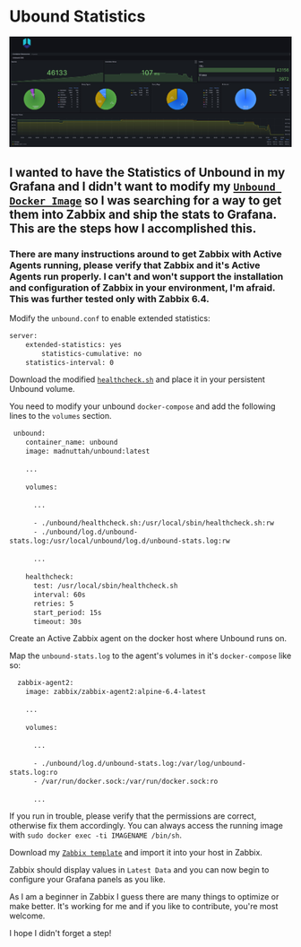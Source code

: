 # Ubound Statistics

<p align="center">
    <img src="https://github.com/madnuttah/unbound-docker-stats/blob/main/unbound-stats/screenshots/Screenshot1.jpg" alt="Logo">
</p>

## I wanted to have the Statistics of Unbound in my Grafana and I didn't want to modify my [`Unbound Docker Image`](https://github.com/madnuttah/unbound-docker) so I was searching for a way to get them into Zabbix and ship the stats to Grafana. This are the steps how I accomplished this.

### There are many instructions around to get Zabbix with Active Agents running, please verify that Zabbix and it's Active Agents run properly. I can't and won't support the installation and configuration of Zabbix in your environment, I'm afraid. This was further tested only with Zabbix 6.4.

Modify the `unbound.conf` to enable extended statistics:

```
server:	
	extended-statistics: yes
        statistics-cumulative: no
	statistics-interval: 0	
```

Download the modified [`healthcheck.sh`](https://github.com/madnuttah/unbound-docker-stats/blob/main/unbound-stats/healthcheck.sh) and place it in your persistent Unbound volume.

You need to modify your unbound `docker-compose` and add the following lines to the `volumes` section. 

```
 unbound:
    container_name: unbound
    image: madnuttah/unbound:latest

    ...

    volumes:
    
      ...

      - ./unbound/healthcheck.sh:/usr/local/sbin/healthcheck.sh:rw
      - ./unbound/log.d/unbound-stats.log:/usr/local/unbound/log.d/unbound-stats.log:rw

      ...
    
    healthcheck:
      test: /usr/local/sbin/healthcheck.sh
      interval: 60s
      retries: 5
      start_period: 15s
      timeout: 30s  
```

Create an Active Zabbix agent on the docker host where Unbound runs on.

Map the `unbound-stats.log` to the agent's volumes in it's `docker-compose` like so:

```
  zabbix-agent2:
    image: zabbix/zabbix-agent2:alpine-6.4-latest
    
	...
    
	volumes:
      
	  ...
	  
      - ./unbound/log.d/unbound-stats.log:/var/log/unbound-stats.log:ro
      - /var/run/docker.sock:/var/run/docker.sock:ro
	  
	  ...
```

If you run in trouble, please verify that the permissions are correct, otherwise fix them accordingly. You can always access the running image with `sudo docker exec -ti IMAGENAME /bin/sh`.

Download my [`Zabbix template`](https://github.com/madnuttah/unbound-docker-stats/blob/main/unbound-stats/Zabbix%20Template%20Unbound%20Statistics.yaml) and import it into your host in Zabbix.

Zabbix should display values in `Latest Data` and you can now begin to configure your Grafana panels as you like.

As I am a beginner in Zabbix I guess there are many things to optimize or make better. It's working for me and if you like to contribute, you're most welcome.

I hope I didn't forget a step!
